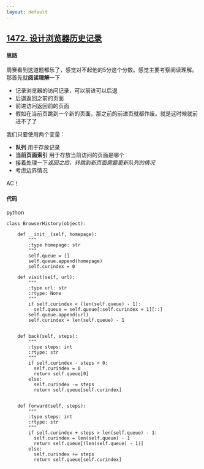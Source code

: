 ```yaml
---
layout: default
---
```


## [1472\. 设计浏览器历史记录](https://leetcode-cn.com/problems/design-browser-history/)

#### 思路
周赛看到这道题都乐了，感觉对不起他的5分这个分数。感觉主要考察阅读理解。那首先就**阅读理解**一下
* 记录浏览器的访问记录，可以前进可以后退
* 后退返回之前的页面
* 前进访问返回前的页面
* 假如在当前页跳到一个新的页面，那之前的前进页就都作废。就是这时候就前进不了了

我们只要使用两个变量：
* **队列** 用于存放记录
* **当前页面索引** 用于存放当前访问的页面是哪个
* 接着处理一下*返回之后，转跳到新页面需要更新队列的情况*
* 考虑边界情况

AC！

#### 代码
python
```
class BrowserHistory(object):

    def __init__(self, homepage):
        """
        :type homepage: str
        """
        self.queue = []
        self.queue.append(homepage)
        self.curindex = 0

    def visit(self, url):
        """
        :type url: str
        :rtype: None
        """
        if self.curindex < (len(self.queue) - 1):
          self.queue = self.queue[:self.curindex + 1][::]
        self.queue.append(url)
        self.curindex = len(self.queue) - 1


    def back(self, steps):
        """
        :type steps: int
        :rtype: str
        """
        if self.curindex - steps < 0:
          self.curindex = 0
          return self.queue[0]
        else:
          self.curindex -= steps
          return self.queue[self.curindex]


    def forward(self, steps):
        """
        :type steps: int
        :rtype: str
        """
        if self.curindex + steps > len(self.queue) - 1:
          self.curindex = len(self.queue) - 1
          return self.queue[(len(self.queue) - 1)]
        else: 
          self.curindex += steps
          return self.queue[self.curindex]

```